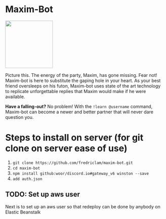 # Maxim-Bot

<img src="https://www.cs.mcgill.ca/~jma229/images/robot.png" width="150px" height="150px">


Picture this. The energy of the party, Maxim, has gone missing. Fear not! Maxim-bot is here to substitute the gaping hole in your heart.
As your best friend oversleeps on his futon, Maxim-bot uses state of the art technology to replicate unforgettable replies that Maxim would make if he were available.

**Have a falling-out?** No problem! With the `!learn @username` command, Maxim-bot can become a newer and better partner that will never dare question you.

# Steps to install on server (for git clone on server ease of use)

1. `git clone https://github.com/fredriclam/maxim-bot.git`
2. `cd maxim-bot`
3. `npm install github:woor/discord.io#gateway_v6 winston --save`
4. `add auth.json`


## TODO: Set up aws user

Next is to set up an aws user so that redeploy can be done by anybody on Elastic Beanstalk

